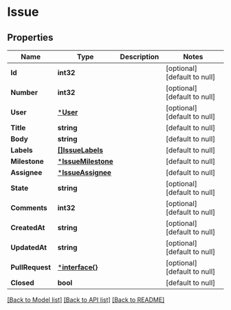 # Issue

## Properties
Name | Type | Description | Notes
------------ | ------------- | ------------- | -------------
**Id** | **int32** |  | [optional] [default to null]
**Number** | **int32** |  | [optional] [default to null]
**User** | [***User**](User.md) |  | [optional] [default to null]
**Title** | **string** |  | [default to null]
**Body** | **string** |  | [default to null]
**Labels** | [**[]IssueLabels**](Issue_labels.md) |  | [default to null]
**Milestone** | [***IssueMilestone**](Issue_milestone.md) |  | [default to null]
**Assignee** | [***IssueAssignee**](Issue_assignee.md) |  | [default to null]
**State** | **string** |  | [optional] [default to null]
**Comments** | **int32** |  | [optional] [default to null]
**CreatedAt** | **string** |  | [optional] [default to null]
**UpdatedAt** | **string** |  | [optional] [default to null]
**PullRequest** | [***interface{}**](interface{}.md) |  | [optional] [default to null]
**Closed** | **bool** |  | [default to null]

[[Back to Model list]](../README.md#documentation-for-models) [[Back to API list]](../README.md#documentation-for-api-endpoints) [[Back to README]](../README.md)

